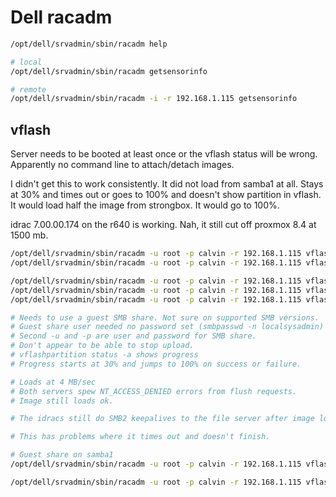 # Dell racadm

```bash
/opt/dell/srvadmin/sbin/racadm help

# local
/opt/dell/srvadmin/sbin/racadm getsensorinfo

# remote
/opt/dell/srvadmin/sbin/racadm -i -r 192.168.1.115 getsensorinfo
```

## vflash

Server needs to be booted at least once or the vflash status will be wrong.
Apparently no command line to attach/detach images.

I didn't get this to work consistently.
It did not load from samba1 at all. Stays at 30% and times out or goes to 100% and doesn't show partition in vflash.
It would load half the image from strongbox. It would go to 100%.

idrac 7.00.00.174 on the r640 is working.
Nah, it still cut off proxmox 8.4 at 1500 mb.

```bash
/opt/dell/srvadmin/sbin/racadm -u root -p calvin -r 192.168.1.115 vflashsd initialize
/opt/dell/srvadmin/sbin/racadm -u root -p calvin -r 192.168.1.115 vflashsd status

/opt/dell/srvadmin/sbin/racadm -u root -p calvin -r 192.168.1.115 vflashpartition list
/opt/dell/srvadmin/sbin/racadm -u root -p calvin -r 192.168.1.115 vflashpartition status -a
/opt/dell/srvadmin/sbin/racadm -u root -p calvin -r 192.168.1.115 vflashpartition delete -i 1

# Needs to use a guest SMB share. Not sure on supported SMB versions.
# Guest share user needed no password set (smbpasswd -n localsysadmin)
# Second -u and -p are user and password for SMB share.
# Don't appear to be able to stop upload.
# vflashpartition status -a shows progress
# Progress starts at 30% and jumps to 100% on success or failure.

# Loads at 4 MB/sec
# Both servers spew NT_ACCESS_DENIED errors from flush requests.
# Image still loads ok.

# The idracs still do SMB2 keepalives to the file server after image loading.

# This has problems where it times out and doesn't finish.

# Guest share on samba1
/opt/dell/srvadmin/sbin/racadm -u root -p calvin -r 192.168.1.115 vflashpartition create -i 1 -o f42 -e cddvd -t image -l //192.168.1.169/share/Fedora-Workstation-Live-42-1.1.x86_64.iso -u x -p x

/opt/dell/srvadmin/sbin/racadm -u root -p calvin -r 192.168.1.115 vflashpartition create -i 2 -o pve84 -e cddvd -t image -l //192.168.1.169/share/proxmox-ve_8.4-1.iso -u x -p x

```

